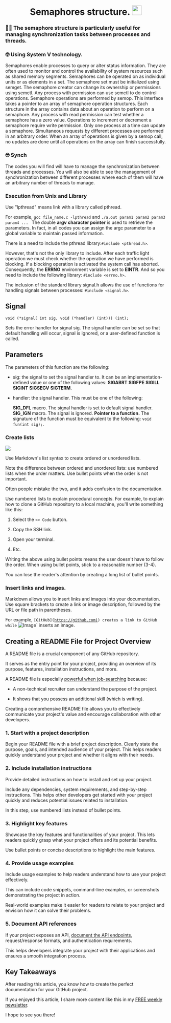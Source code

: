 <h1 align="center">
  Semaphores structure. 
  <img src="https://cdn-icons-png.flaticon.com/512/1189/1189462.png" width="30px"/>
</h1>

### :lotus_position_man: The semaphore structure is particularly useful for managing synchronization tasks between processes and threads.

### :nerd_face: Using System V technology.

Semaphores enable processes to query or alter status information. They are often used to monitor and control the availability of system resources such as shared memory segments. Semaphores can be operated on as individual units or as elements in a set. The semaphore set must be initialized using semget. The semaphore creator can change its ownership or permissions using semctl. Any process with permission can use semctl to do control operations.
Semaphore operations are performed by semop. This interface takes a pointer to an array of semaphore operation structures. Each structure in the array contains data about an operation to perform on a semaphore. Any process with read permission can test whether a semaphore has a zero value. Operations to increment or decrement a semaphore require write permission. 
Only one process at a time can update a semaphore. Simultaneous requests by different processes are performed in an arbitrary order. When an array of operations is given by a semop call, no updates are done until all operations on the array can finish successfully. 

### :nerd_face: Synch

The codes you will find will have to manage the synchronization between threads and processes.
You will also be able to see the management of synchronization between different processes where each of them will have an arbitrary number of threads to manage.

### Execution from Unix and Library

Use "lpthread" means link with a library called pthread.

For example, `gcc file_name.c -lpthread` and  `./a.out param1 param2 param3 param4 ... ` 
The double **argv** **character pointer** is used to retrieve the parameters.
In fact, in all codes you can assign the argc parameter to a global variable to maintain passed information.

There is a need to include the pthread library:`#include <pthread.h>`.

However, that's not the only library to include.
After each traffic light operation we must check whether the operation we have performed is blocking.
If a blocking operation is activated the system call has aborted.
Consequently, the **ERRNO** environment variable is set to **EINTR**.
And so you need to include the following library: `#include <errno.h>`.

The inclusion of the standard library signal.h allows the use of functions for handling signals between processes: `#include <signal.h>`. 

## Signal

```
void (*signal( int sig, void (*handler) (int))) (int);
```
Sets the error handler for signal sig. The signal handler can be set so that default handling will occur, signal is ignored, or a user-defined function is called. 
	
## Parameters
The parameters of this function are the following:
* sig: the signal to set the signal handler to. It can be an implementation-defined value or one of the following values: **SIGABRT** **SIGFPE** **SIGILL** **SIGINT** **SIGSEGV** **SIGTERM**.
* handler: the signal handler. This must be one of the following:

    **SIG_DFL** macro. The signal handler is set to default signal handler.
    **SIG_IGN** macro. The signal is ignored.
    **Pointer to a function.** The signature of the function must be equivalent to the following: `void fun(int sig);`.
	


	





### Create lists

![](https://cdn.hashnode.com/res/hashnode/image/upload/v1688905849306/14d3331f-1f07-4f70-8269-b19c9469956f.jpeg)

Use Markdown's list syntax to create ordered or unordered lists.

Note the difference between ordered and unordered lists: use numbered lists when the order matters. Use bullet points when the order is not important.

Often people mistake the two, and it adds confusion to the documentation.

Use numbered lists to explain procedural concepts. For example, to explain how to clone a GitHub repository to a local machine, you'll write something like this:

1. Select the `<> Code` button.

2. Copy the SSH link.

3. Open your terminal.

4. Etc.

Writing the above using bullet points means the user doesn't have to follow the order. When using bullet points, stick to a reasonable number (3-4).

You can lose the reader's attention by creating a long list of bullet points.

### Insert links and images.

Markdown allows you to insert links and images into your documentation. Use square brackets to create a link or image description, followed by the URL or file path in parentheses.

For example, `[GitHub](`[`https://github.com)`](https://github.com)`) creates a link to GitHub while` ![Image](https://techwithmaddy.com/path/to/image.jpg)` inserts an image.

## Creating a README File for Project Overview

A README file is a crucial component of any GitHub repository.

It serves as the entry point for your project, providing an overview of its purpose, features, installation instructions, and more.

A README file is especially [powerful when job-searching](https://techwithmaddy.com/5-actionable-steps-to-land-your-first-software-engineering-role#heading-a-project-that-includes-a-descriptive-readme-file) because:

- A non-technical recruiter can understand the purpose of the project.

- It shows that you possess an additional skill (which is writing).

Creating a comprehensive README file allows you to effectively communicate your project's value and encourage collaboration with other developers.

### **1. Start with a project description**

Begin your README file with a brief project description. Clearly state the purpose, goals, and intended audience of your project. This helps readers quickly understand your project and whether it aligns with their needs.

### **2. Include installation instructions**

Provide detailed instructions on how to install and set up your project.

Include any dependencies, system requirements, and step-by-step instructions. This helps other developers get started with your project quickly and reduces potential issues related to installation.

In this step, use numbered lists instead of bullet points.

### **3. Highlight key features**

Showcase the key features and functionalities of your project. This lets readers quickly grasp what your project offers and its potential benefits.

Use bullet points or concise descriptions to highlight the main features.

### **4. Provide usage examples**

Include usage examples to help readers understand how to use your project effectively.

This can include code snippets, command-line examples, or screenshots demonstrating the project in action.

Real-world examples make it easier for readers to relate to your project and envision how it can solve their problems.

### **5. Document API references**

If your project exposes an API, [document the API endpoints](https://techwithmaddy.com/api-testing-using-postman-for-beginners), request/response formats, and authentication requirements.

This helps developers integrate your project with their applications and ensures a smooth integration process.

## Key Takeaways

After reading this article, you know how to create the perfect documentation for your GitHub project.

If you enjoyed this article, I share more content like this in my [FREE weekly newsletter](https://techwithmaddy.com/newsletter).

I hope to see you there!
